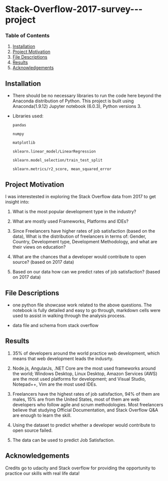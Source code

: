 # Stack-Overflow-2017-survey---project

### Table of Contents

1. [Installation](#installation)
2. [Project Motivation](#motivation)
3. [File Descriptions](#files)
4. [Results](#results)
5. [Acknowledgements](#licensing)

## Installation <a name="installation"></a>

- There should be no necessary libraries to run the code here beyond the Anaconda distribution of Python.  This project is built using Anaconda(1.9.12) Jupyter notebook (6.0.3), Python versions 3.

- Libraries used:

    `pandas`

    `numpy`

    `matplotlib`
    
    `sklearn.linear_model/LinearRegression`
    
    `sklearn.model_selection/train_test_split`
    
    `sklearn.metrics/r2_score, mean_squared_error`
    
## Project Motivation<a name="motivation"></a>

I was interestested in exploring the Stack Overflow data from 2017 to get insight into:

1. What is the most popular development type in the industry?

2. What are mostly used Frameworks, Platforms and IDEs?

3. Since Freelancers have higher rates of job satisfaction (based on the data), What is the distribution of freelancers in terms of: Gender, Country, Development type, Development Methodology, and what are their views on education?

4. What are the chances that a developer would contribute to open source? (based on 2017 data)

5. Based on our data how can we predict rates of job satisfaction? (based on 2017 data)


## File Descriptions <a name="files"></a>

- one python file showcase work related to the above questions.  The notebook is fully detailed and easy to go through, markdown cells were used to assist in walking through the analysis process.

- data file and schema from stack overflow

## Results<a name="results"></a>

1. 35% of developers around the world practice web development, which means that web development leads the indusrty.

2. Node.js, AngularJs, .NET Core are the most used frameworks around the world; Windows Desktop, Linux Desktop, Amazon Services (AWS) are the most used platforms           for development; and Visual Studio, Notepad++, Vim are the most used IDEs.

3. Freelancers have the highest rates of job satisfaction, 94% of them are males, 15% are from the United States, most of them are web developers who follow agile and scrum methodologies. Most freelancers believe that studying Official Documentation, and Stack Overflow Q&A are enough to learn the skill.

4. Using the dataset to predict whether a developer would contribute to open source failed.

5. The data can be used to predict Job Satisfaction.


## Acknowledgements<a name="licensing"></a>
Credits go to udacity and Stack overflow for providing the opportunity to practice our skills with real life data!
